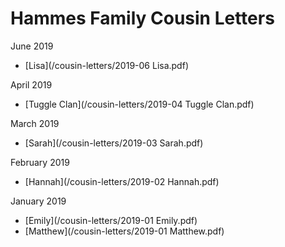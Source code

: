 ---
---

# Hammes Family Cousin Letters

June 2019

- [Lisa](/cousin-letters/2019-06 Lisa.pdf)

April 2019

- [Tuggle Clan](/cousin-letters/2019-04 Tuggle Clan.pdf)

March 2019

- [Sarah](/cousin-letters/2019-03 Sarah.pdf)

February 2019

- [Hannah](/cousin-letters/2019-02 Hannah.pdf)

January 2019

- [Emily](/cousin-letters/2019-01 Emily.pdf)
- [Matthew](/cousin-letters/2019-01 Matthew.pdf)
